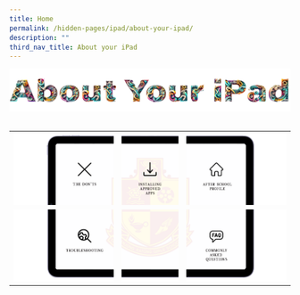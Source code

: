 ```yaml
---
title: Home
permalink: /hidden-pages/ipad/about-your-ipad/
description: ""
third_nav_title: About your iPad
---
```

<style type="text/css">
#amplify-app-root img {
  display: block;
  margin: 0;
  padding: 0;
  border: none;
}
.content table td, .content table th {
	padding: 0;
</style>

<img src="/images/PDLP/About_ipad/maintitle.png">
<br>
<br>
<table>
	<tbody>
		<tr>
			<td><a href="/hidden-pages/about-your-ipad/the-dont/"><img src="/images/PDLP/About_ipad/slicev1_01.png"></a></td>
			<td><a href="/hidden-pages/about-your-ipad/approved-apps/"><img src="/images/PDLP/About_ipad/slicev1_02.png"></a></td>
			<td><a href="/hidden-pages/about-your-ipad/after-school/"><img src="/images/PDLP/About_ipad/slicev1_03.png"></a></td>
		</tr>
		<tr>
			<td><a href="/hidden-pages/about-your-ipad/troubleshooting/"><img src="/images/PDLP/About_ipad/slicev1_04.png"></a></td>
			<td><img src="/images/PDLP/About_ipad/slicev1_05.png"></td>
			<td><a href="/hidden-pages/about-your-ipad/faq/"><img src="/images/PDLP/About_ipad/slicev1_06.png"></a></td>
		</tr>
	</tbody>
</table>